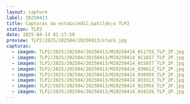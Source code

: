 ```yaml
---
layout: capture
label: 20250413
title: Capturas da esta&ccedil;&atilde;o TLP2
station: TLP2
date: 2025-04-14 01:17:59
preview: TLP2/2025/202504/20250413/stack.jpg
capturas:
  - imagem: TLP2/2025/202504/20250413/M20250414_011759_TLP_2P.jpg
  - imagem: TLP2/2025/202504/20250413/M20250414_011837_TLP_2P.jpg
  - imagem: TLP2/2025/202504/20250413/M20250414_015657_TLP_2P.jpg
  - imagem: TLP2/2025/202504/20250413/M20250414_030613_TLP_2P.jpg
  - imagem: TLP2/2025/202504/20250413/M20250414_030959_TLP_2P.jpg
  - imagem: TLP2/2025/202504/20250413/M20250414_033313_TLP_2P.jpg
  - imagem: TLP2/2025/202504/20250413/M20250414_033954_TLP_2P.jpg
  - imagem: TLP2/2025/202504/20250413/M20250414_034326_TLP_2P.jpg
---
```

